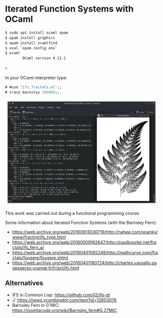 Iterated Function Systems with OCaml
====================================

```bash
$ sudo apt install ocaml opam
$ opam install graphics
$ opam install ocamlfind
$ eval `opam config env`
$ ocaml
        OCaml version 4.11.1

# 
```

In your OCaml interpreter type:

```ocaml
# #use "ifs_fractals.ml";;
# trace barnsley 200000;;
```

![Barnsley Fern](example/barnsley.png "Barnsley Fern")

This work was carried out during a functional programming course.

Some information about Iterated Function Systems (with the Barnsley Fern):

* https://web.archive.org/web/20160913030719/http://nahee.com/spanky/www/fractint/ifs_type.html
* https://web.archive.org/web/20160509162647/http://paulbourke.net/fractals/ifs_fern_a/
* https://web.archive.org/web/20160401092248/http://mathcurve.com/fractals/fougere/fougere.shtml
* https://web.archive.org/web/20160401180724/http://charles.vassallo.pagesperso-orange.fr/fr/art/ifs.html

Alternatives
------------

* IFS in Common Lisp: https://github.com/jl2/ifs-qt
* J: https://news.ycombinator.com/item?id=12803076
* Barnsley Fern in G'MIC: https://rosettacode.org/wiki/Barnsley_fern#G.27MIC
